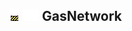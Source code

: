 ## ![unknown](../../.gitbook/assets/unknown.png) ![Base](../../.gitbook/assets/base.png) GasNetwork

